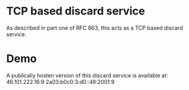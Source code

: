 TCP based discard service
===

As described in part one of RFC 863, this acts as a TCP based discard service.

Demo
===
A publically hosten version of this discard service is available at:
    46.101.222.16:9
    2a03:b0c0:3:d0::48:2001:9
    
